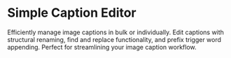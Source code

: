 # Simple Caption Editor
Efficiently manage image captions in bulk or individually. Edit captions with structural renaming, find and replace functionality, and prefix trigger word appending. Perfect for streamlining your image caption workflow.
